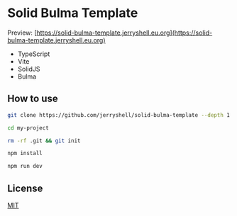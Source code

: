 # Solid Bulma Template

Preview: [https://solid-bulma-template.jerryshell.eu.org](https://solid-bulma-template.jerryshell.eu.org)

- TypeScript
- Vite
- SolidJS
- Bulma

## How to use

```bash
git clone https://github.com/jerryshell/solid-bulma-template --depth 1 my-project
```

```bash
cd my-project
```

```bash
rm -rf .git && git init
```

```bash
npm install
```

```bash
npm run dev
```

## License

[MIT](LICENSE)
